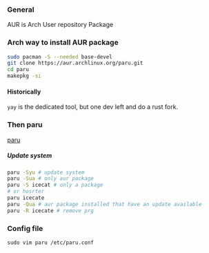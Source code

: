### General 

AUR is Arch User repository Package

### Arch way to install AUR package

```bash
sudo pacman -S --needed base-devel
git clone https://aur.archlinux.org/paru.git
cd paru 
makepkg -si

```

#### Historically

`yay` is the dedicated tool, but one dev left and do a rust fork.


### Then paru

[paru](https://github.com/Morganamilo/paru)

##### Update system

```bash
paru -Syu # update system 
paru -Sua # only aur package
paru -S icecat # only a package
# or hosrter
paru icecate
paru -Qua # aur package installed that have an update available
paru -R icecate # remove prg
```


### Config file

```
sudo vim paru /etc/paru.conf
```
